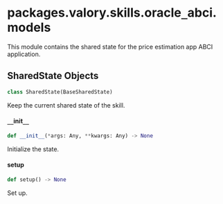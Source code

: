 <a id="packages.valory.skills.oracle_abci.models"></a>

# packages.valory.skills.oracle`_`abci.models

This module contains the shared state for the price estimation app ABCI application.

<a id="packages.valory.skills.oracle_abci.models.SharedState"></a>

## SharedState Objects

```python
class SharedState(BaseSharedState)
```

Keep the current shared state of the skill.

<a id="packages.valory.skills.oracle_abci.models.SharedState.__init__"></a>

#### `__`init`__`

```python
def __init__(*args: Any, **kwargs: Any) -> None
```

Initialize the state.

<a id="packages.valory.skills.oracle_abci.models.SharedState.setup"></a>

#### setup

```python
def setup() -> None
```

Set up.

